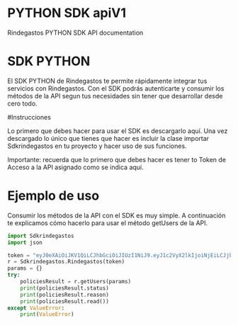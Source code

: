 # PYTHON SDK apiV1
Rindegastos PYTHON SDK API documentation

# SDK PYTHON

El SDK PYTHON de Rindegastos te permite rápidamente integrar tus servicios con Rindegastos. Con el SDK podrás autenticarte y consumir los métodos de la API segun tus necesidades sin tener que desarrollar desde cero todo.

#Instrucciones

Lo primero que debes hacer para usar el SDK es descargarlo aquí. Una vez descargado lo único que tienes que hacer es incluir la clase importar Sdkrindegastos en tu proyecto y hacer uso de sus funciones.

Importante: recuerda que lo primero que debes hacer es tener to Token de Acceso a la API asignado como se indica aquí.

# Ejemplo de uso
Consumir los métodos de la API con el SDK es muy simple. A continuación te explicamos cómo hacerlo para usar el método getUsers de la API.

``` PYTHON
import Sdkrindegastos
import json

token = "eyJ0eXAiOiJKV1QiLCJhbGciOiJIUzI1NiJ9.eyJ1c2VyX2lkIjoiNjEiLCJjb21wYW55X2lkIjoiMTA5IiwicmFuZG9tIjoicmFuZEFQSTVhYTgzZTI4OWY0NWQzLjUwNDczNzY4In0.arDxsQlJlssjrUoh2Dx_72-wDm_RSYXDSO7s0pkFtIc"
r = Sdkrindegastos.Rindegastos(token)
params = {}
try:
    policiesResult = r.getUsers(params)
    print(policiesResult.status)
    print(policiesResult.reason)
    print(policiesResult.read())
except ValueError:
    print(ValueError)

```
